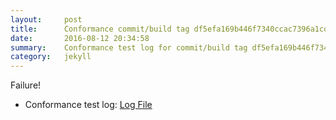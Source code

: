 ```yaml
---
layout:     post
title:      Conformance commit/build tag df5efa169b446f7340ccac7396a1cd56ffbd80b6
date:       2016-08-12 20:34:58
summary:    Conformance test log for commit/build tag df5efa169b446f7340ccac7396a1cd56ffbd80b6.
category:   jekyll
---
```


Failure!

- Conformance test log: [Log File](http://s3-us-west-2.amazonaws.com/kraken-e2e-logs/conformance/55/build-log.txt)

